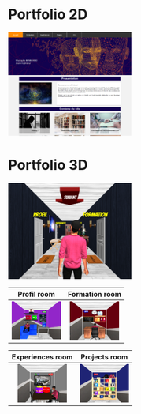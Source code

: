 # Portfolio 2D


<img src="/resources/images/portfolio2D.png?raw=true" alt="portfolio2D" style="width: 250px;"/>


# Portfolio 3D

<img src="/resources/images/portfolio3D.png?raw=true" alt="portfolio3D" style="width: 250px;"/>

Profil room          |  Formation room
:-------------------------:|:-------------------------:
<img src="/resources/images/portfolio3D-0.png?raw=true" alt="portfolio3D0" style="width: 100px;"/>  |  <img src="/resources/images/portfolio3D-1.png?raw=true" alt="portfolio3D1" style="width: 100px;"/>

Experiences room          |  Projects room
:-------------------------:|:-------------------------:
<img src="/resources/images/portfolio3D-2.png?raw=true" alt="portfolio3D2" style="width: 100px;"/>  |  <img src="/resources/images/portfolio3D-3.png?raw=true" alt="portfolio3D3" style="width: 100px;"/>








